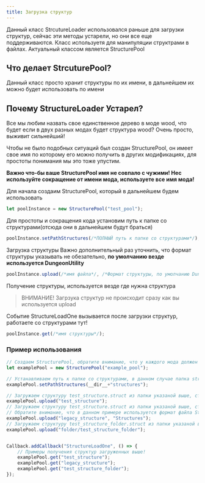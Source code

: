 ```yaml
---
title: Загрузка структур
---
```


Данный класс StrcutureLoader использовался раньше для загрузки структур, сейчас эти методы устарели, но они все еще поддерживаются.
Класс используетя для манипуляции структрами в файлах.
Актуальный классом является StructurePool

## Что делает StrcuturePool?

Данный класс просто хранит структуры по их имени, в дальнейшем их можно будет использовать по имени

## Почему StructureLoader Устарел?

Все мы любим назвать свое единственное дерево в моде wood, что будет если в двух разных модах будет структура wood?
Очень просто, выживит сильнейший!

Чтобы не было подобных ситуаций был создан StructurePool, он имеет свое имя по которому его можно получить в других модификациях, для простоты понимания мы это тоже упустим.

**Важно что-бы ваше StructurePool имя не совпало с чужими! Нес используйте сокращение от имени мода, используете все имя мода!**

Для начала создаим StructurePool, который в дальнейшем будем использовать

```ts
let poolInstance = new StructurePool("test_pool");
```

Для простоты и сокращения кода установим путь к папке со структурами(отсюда они в дальнейшем будут браться)

```ts
poolInstance.setPathStructures(/*ПОЛНЫЙ путь к папке со структурами*/);
```

Загрузка структуры
Важно дополнительный раз уточнить, что формат структуры указывать не обезательно, **по умолчанию везде используется DungeonUtility**

```ts
poolInstance.upload(/*имя файла*/, /*Формат структуры, по умолчанию DungeonUtility*/);
```

Получение структуры, используется везде где нужна структура
> ВНИМАНИЕ! Загрзука структур не происходит сразу как вы используется upload

Событие StructureLoadOne вызывается после загрузки структур, работаете со структурами тут!

```ts
poolInstance.get(/*имя структуры*/);
```

### Пример использования

```ts
// Создаем StructurePool, обратите внимание, что у каждого мода должен быть свое уникальное имя StructurePool!!!!!!!!!
let examplePool = new StructurePool("example_pool");

// Устанавливаем путь к папке со структурами, в данном случае папка structures в главное директории мода
examplePool.setPathStructures(__dir__+"structures");

// Загружаем структуру test_structure.struct из папки указаной выше, структура будет доступна по имени test_structure
examplePool.upload("test_structure");
// Загружаем структуру test_structure.struct из папки указаной выше, структура будет доступна по имени legacy_structure
// Обратите внимание, что в данном примере используется формат файла Structures
examplePool.upload("legacy_structure", "Structures");
// Загружаем структуру test_structure_folder.struct из папки указаной выше + папка указанае тут внизу, структура будет доступна по имени test_structure_folder
examplePool.upload("folder/test_structure_folder");


Callback.addCallback("StructureLoadOne", () => {
    // Примеры получения структур загруженных выше!
    examplePool.get("test_structure");
    examplePool.get("legacy_structure");
    examplePool.get("test_structure_folder");
});
```
